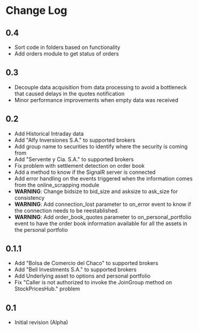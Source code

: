 Change Log
==========

0.4
---
- Sort code in folders based on functionality
- Add orders module to get status of orders

0.3
---
- Decouple data acquisition from data processing to avoid a bottleneck that caused delays in the quotes notification
- Minor performance improvements when empty data was received

0.2
---
- Add Historical Intraday data
- Add "Alfy Inversiones S.A." to supported brokers
- Add group name to securities to identify where the security is coming from
- Add "Servente y Cia. S.A." to supported brokers
- Fix problem with settlement detection on order book
- Add a method to know if the SignalR server is connected
- Add error handling on the events triggered when the information comes from the online_scrapping module
- **WARNING**: Change bidsize to bid_size and asksize to ask_size for consistency
- **WARNING**: Add connection_lost parameter to on_error event to know if the connection needs to be reestablished.
- **WARNING**: Add order_book_quotes parameter to on_personal_portfolio event to have the order book information available for all the assets in the personal portfolio

0.1.1
-----
- Add "Bolsa de Comercio del Chaco" to supported brokers
- Add "Bell Investments S.A." to supported brokers
- Add Underlying asset to options and personal portfolio
- Fix "Caller is not authorized to invoke the JoinGroup method on StockPricesHub." problem

0.1
---
- Initial revision (Alpha)